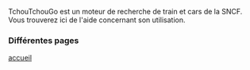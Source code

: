 

TchouTchouGo est un moteur de recherche de train et cars de la SNCF.
Vous trouverez ici de l'aide concernant son utilisation.

### Différentes pages

[accueil](accueil.md)

